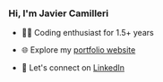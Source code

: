 <div style="display: flex; gap: 10px;">
  <div style="flex: 1;">

### Hi, I'm Javier Camilleri

- 👨‍💻 Coding enthusiast for 1.5+ years
- 🌐 Explore my <a href="https://www.javiercamilleri.com/" target="_blank">portfolio website</a>
- 🤝 Let's connect on <a href="https://www.linkedin.com/in/javier-camilleri/" target="_blank">LinkedIn</a>

  </div>
</div>
